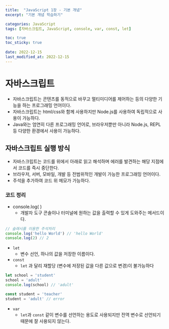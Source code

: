 ```yaml
---
title:  "JavaScript 1장 - 기본 개념"
excerpt: "기본 개념 학습하기"

categories: JavaScript
tags: [자바스크립트, JavaScript, console, var, const, let]

toc: true
toc_sticky: true
 
date: 2022-12-15
last_modified_at: 2022-12-15
---
```

# 자바스크립트

- 자바스크립트는 콘텐츠를 동적으로 바꾸고 멀티미디어를 제어하는 등의 다양한 기능을 하는 프로그래밍 언어이다.
- 자바스크립트는 html/css와 함께 사용하지만 Node.js를 사용하여 독립적으로 사용이 가능하다.
- Java와는 엄연히 다른 프로그래밍 언어로, 브라우저뿐만 아니라 Node.js, REPL 등 다양한 환경에서 사용이 가능하다.

## 자바스크립트 실행 방식
- 자바스크립트는 코드를 위에서 아래로 읽고 해석하며 에러를 발견하는 해당 지점에서 코드를 즉시 중단한다.
- 브라우저, 서버, 모바일, 개발 등 전범위적인 개발이 가능한 프로그래밍 언어이다.
- 주석을 추가하여 코드 위 메모가 가능하다.

### 코드 정리
- console.log( )
    - 개발자 도구 콘솔이나 터미널에 원하는 값을 출력할 수 있게 도와주는 메서드이다.
```javascript
// 슬래시를 이용한 주석처리
console.log('hello World') // 'hello World'
console.log(2) // 2
```
- `let`
    - 변수 선언, 하나의 값을 저장한 이름이다.
- `const`
    - `let` 과 달리 재할당 (변수에 저장된 값을 다른 값으로 변경)이 불가능하다
```javascript
let school = 'student'
school = 'adult'
console.log(school) // 'adult'

const student = 'teacher'
student = 'adult' // error
```
- `var`
    - `let`과 `const` 같이 변수를 선언하는 용도로 사용되지만 전역 변수로 선언되기 때문에 잘 사용되지 않는다.